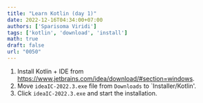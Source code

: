 ```yaml
---
title: "Learn Kotlin (day 1)"
date: 2022-12-16T04:34:00+07:00
authors: ['Sparisoma Viridi']
tags: ['kotlin', 'download', 'install']
math: true
draft: false
url: "0050"
---
```


1. Install Kotlin + IDE from https://www.jetbrains.com/idea/download/#section=windows.
2. Move `ideaIC-2022.3.exe` file from `Downloads` to `Installer/Kotlin'.
3. Click `ideaIC-2022.3.exe` and start the installation.
